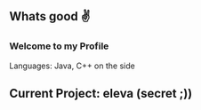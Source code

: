 ## Whats good ✌

### Welcome to my Profile

Languages: Java, C++ on the side

## Current Project: eleva (secret ;))

